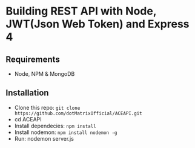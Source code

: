 # Building REST API with Node, JWT(Json Web Token) and Express 4

## Requirements
* Node, NPM & MongoDB

## Installation
* Clone this repo: ``` git clone https://github.com/dotMatrixOfficial/ACEAPI.git ```
* cd ACEAPI
* Install dependecies: ``` npm install ```
* Install nodemon: ``` npm install nodemon -g ```
* Run: nodemon server.js

 

